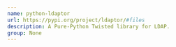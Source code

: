 ```yaml
---
name: python-ldaptor
url: https://pypi.org/project/ldaptor/#files
description: A Pure-Python Twisted library for LDAP.
group: None
---
```

